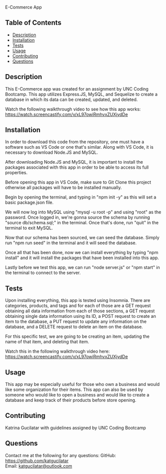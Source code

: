 E-Commerce App
    
## Table of Contents
* [Description](#description)
* [Installation](#installation)
* [Tests](#tests)
* [Usage](#usage)
* [Contributing](#contributing)
* [Questions](#questions)

## Description
This E-Commerce app was created for an assignment by UNC Coding Bootcamp. This app utilizes Express.JS, MySQL, and Sequelize to create a database in which its data can be created, updated, and deleted.

Watch the following walkthrough video to see how this app works: 
https://watch.screencastify.com/v/xL97owiRmhvxZUXjydDe

## Installation
In order to download this code from the repository, one must have a software such as VS Code or one that's similar. Along with VS Code, it is necessary to download Node.JS and MySQL.

After downloading Node.JS and MySQL, it is important to install the packages associated with this app in order to be able to access its full properties.

Before opening this app in VS Code, make sure to Git Clone this project otherwise all packages will have to be installed manually.

Begin by opening the terminal, and typing in "npm init -y" as this will set a basic package.json file. 

We will now log into MySQL using "mysql -u root -p" and using "root" as the password. Once logged in, we're gonna source the schema by running "source db/schema.sql;" in the terminal. Once that's done, run "quit" in the terminal to exit MySQL.

Now that our schema has been sourced, we can seed the database. Simply run "npm run seed" in the terminal and it will seed the database.

Once all that has been done, now we can install everything by typing "npm install" and it will install the packages that have been installed into this app.

Lastly before we test this app, we can run "node server.js" or "npm start" in the terminal to connect to the server.

## Tests
Upon installing everything, this app is tested using Insomnia. There are categories, products, and tags and for each of those are a GET request obtaining all data information from each of those sections, a GET request obtaining single data information using its ID, a POST request to create an item to the database, a PUT request to update any information on the database, and a DELETE request to delete an item on the database. 

For this specific test, we are going to be creating an item, updating the name of that item, and deleting that item. 

Watch this in the following walkthrough video here:
https://watch.screencastify.com/v/xL97owiRmhvxZUXjydDe


## Usage
This app may be especially useful for those who own a business and would like some organization for their items. This app can also be used by someone who would like to open a business and would like to create a database and keep track of their products before store opening. 

## Contributing
Katrina Gucilatar with guidelines assigned by UNC Coding Bootcamp

## Questions
Contact me at the following for any questions: 
GitHub: https://github.com/katgucilatar  
Email: katgucilatar@outlook.com